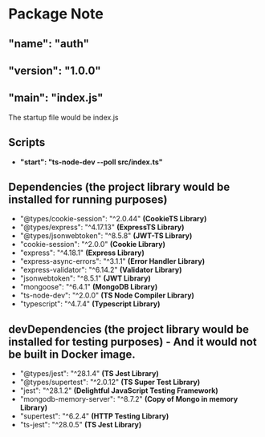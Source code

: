 # Package Note

## "name": "auth"

## "version": "1.0.0"

## "main": "index.js"

The startup file would be index.js

## Scripts

- **"start": "ts-node-dev --poll src/index.ts"**

## Dependencies (the project library would be installed for running purposes)

- "@types/cookie-session": "^2.0.44" **(CookieTS Library)**
- "@types/express": "^4.17.13" **(ExpressTS Library)**
- "@types/jsonwebtoken": "^8.5.8" **(JWT-TS Library)**
- "cookie-session": "^2.0.0" **(Cookie Library)**
- "express": "^4.18.1" **(Express Library)**
- "express-async-errors": "^3.1.1" **(Error Handler Library)**
- "express-validator": "^6.14.2" **(Validator Library)**
- "jsonwebtoken": "^8.5.1" **(JWT Library)**
- "mongoose": "^6.4.1" **(MongoDB Library)**
- "ts-node-dev": "^2.0.0" **(TS Node Compiler Library)**
- "typescript": "^4.7.4" **(Typescript Library)**

## devDependencies (the project library would be installed for testing purposes) - And it would not be built in Docker image.

- "@types/jest": "^28.1.4" **(TS Jest Library)**
- "@types/supertest": "^2.0.12" **(TS Super Test Library)**
- "jest": "^28.1.2" **(Delightful JavaScript Testing Framework)**
- "mongodb-memory-server": "^8.7.2" **(Copy of Mongo in memory Library)**
- "supertest": "^6.2.4" **(HTTP Testing Library)**
- "ts-jest": "^28.0.5" **(TS Jest Library)**
